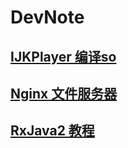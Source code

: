 # DevNote

## [IJKPlayer 编译so](doc/ijkplayer.md)

## [Nginx 文件服务器](doc/nginx_file.md)

## [RxJava2 教程](doc/rxjava2.md)


